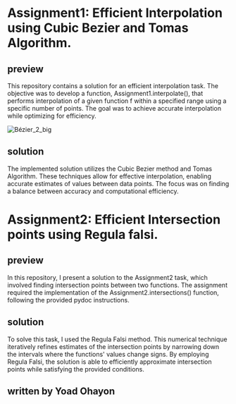 
# Assignment1: Efficient Interpolation using Cubic Bezier and Tomas Algorithm.
## preview
This repository contains a solution for an efficient interpolation task. The objective was to develop a function, Assignment1.interpolate(), that performs interpolation of a given function f within a specified range using a specific number of points. The goal was to achieve accurate interpolation while optimizing for efficiency.

![Bézier_2_big](https://github.com/ohayonyo/numerical_analysis_project/assets/62948137/7498090b-6a3a-49f5-8fc6-c28bbc059be3)


## solution
The implemented solution utilizes the Cubic Bezier method and Tomas Algorithm. These techniques allow for effective interpolation, enabling accurate estimates of values between data points. The focus was on finding a balance between accuracy and computational efficiency.

# Assignment2: Efficient Intersection points using Regula falsi. 
## preview
In this repository, I present a solution to the Assignment2 task, which involved finding intersection points between two functions. The assignment required the implementation of the Assignment2.intersections() function, following the provided pydoc instructions.
## solution
To solve this task, I used the Regula Falsi method. This numerical technique iteratively refines estimates of the intersection points by narrowing down the intervals where the functions' values change signs. By employing Regula Falsi, the solution is able to efficiently approximate intersection points while satisfying the provided conditions.

## written by Yoad Ohayon
